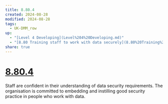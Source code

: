 ```yaml
---
title: 8.80.4
created: 2024-08-28
modified: 2024-08-28
tags:
  - UK-DMM_row
up:
  - "[Level 4 Developing](Level%204%20Developing.md)"
  - "[8.80 Training staff to work with data securely](8.80%20Training%20staff%20to%20work%20with%20data%20securely.md)"
share: true
---
```

# [8.80.4](8.80.4.md)

Staff are confident in their understanding of data security requirements. The organisation is committed to embedding and instilling good security practice in people who work with data.
